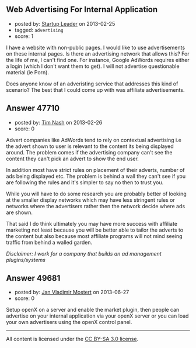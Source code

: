 ## Web Advertising For Internal Application

- posted by: [Startup Leader](https://stackexchange.com/users/-1/16281-startup-leader) on 2013-02-25
- tagged: `advertising`
- score: 1

I have a website with non-public pages. I would like to use advertisements on these internal pages. Is there an advertising network that allows this? For the life of me, I can't find one. For instance, Google AdWords requires either a login (which I don't want them to get). I will not advertise questionable material (ie Porn).

Does anyone know of an adveristing service that addresses this kind of scenario? The best that I could come up with was affiliate advertisements.


## Answer 47710

- posted by: [Tim Nash](https://stackexchange.com/users/-1/7035-tim-nash) on 2013-02-26
- score: 0

Advert companies like AdWords tend to rely on contextual advertising i.e the advert shown to user is relevant to the content its being displayed around. The problem comes if the advertising company can't see the content they can't pick an advert to show the end user. 

In addition most have strict rules on placement of their adverts, number of ads being displayed etc. The problem is behind a wall they can't see if you are following the rules and it's simpler to say no then to trust you.

While you will have to do some research you are probably better of looking at the smaller display networks which may have less stringent rules or networks where the advertisers rather then the network decide where ads are shown.

That said I do think ultimately you may have more success with affiliate marketing not least because you will be better able to tailor the adverts to the content but also because most affiliate programs will not mind seeing traffic from behind a walled garden. 


*Disclaimer: I work for a company that builds an ad management plugins/systems*


## Answer 49681

- posted by: [Jan Vladimir Mostert](https://stackexchange.com/users/-1/26215-jan-vladimir-mostert) on 2013-06-27
- score: 0

Setup openX on a server and enable the market plugin, then people can advertise on your internal application via your openX server or you can load your own advertisers using the openX control panel.



---

All content is licensed under the [CC BY-SA 3.0 license](https://creativecommons.org/licenses/by-sa/3.0/).
